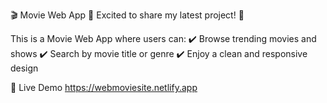 🎬 Movie Web App
🚀 Excited to share my latest project! 🚀

This is a Movie Web App where users can:
✔️ Browse trending movies and shows
✔️ Search by movie title or genre
✔️ Enjoy a clean and responsive design

🔗 Live Demo
https://webmoviesite.netlify.app
